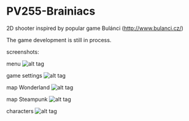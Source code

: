 # PV255-Brainiacs

2D shooter inspired by popular game Bulánci (http://www.bulanci.cz/)

The game development is still in process.

screenshots:

menu
![alt tag](http://i711.photobucket.com/albums/ww117/ja003-1993/Portfolio%203D-2D/Brainiacs/01_zps7dnflpsb.png)

game settings
![alt tag](http://i711.photobucket.com/albums/ww117/ja003-1993/Portfolio%203D-2D/Brainiacs/02_zpse8fofv9w.png)

map Wonderland
![alt tag](http://i711.photobucket.com/albums/ww117/ja003-1993/Portfolio%203D-2D/Brainiacs/03_zpsjv8m66dd.png)

map Steampunk
![alt tag](http://i711.photobucket.com/albums/ww117/ja003-1993/Portfolio%203D-2D/Brainiacs/04_zpsykmnysjb.png)

characters
![alt tag](http://i711.photobucket.com/albums/ww117/ja003-1993/Portfolio%203D-2D/Brainiacs/05_zpsv3qgvs7j.png)

